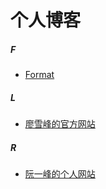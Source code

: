 # 个人博客

##### F
+ [Format](http://fangjian0423.github.io/)

##### L
+ [廖雪峰的官方网站](https://www.liaoxuefeng.com/)

##### R
+ [阮一峰的个人网站](http://www.ruanyifeng.com/home.html)
